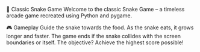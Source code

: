 🐍 Classic Snake Game
Welcome to the classic Snake Game – a timeless arcade game recreated using Python and pygame.

🎮 Gameplay
Guide the snake towards the food. As the snake eats, it grows longer and faster. The game ends if the snake collides with the screen boundaries or itself. The objective? Achieve the highest score possible!


